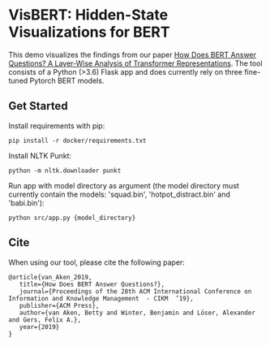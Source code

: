 # VisBERT: Hidden-State Visualizations for BERT

This demo visualizes the findings from our paper [How Does BERT Answer Questions? A Layer-Wise Analysis of Transformer Representations](https://arxiv.org/abs/1909.04925).
The tool consists of a Python (>3.6) Flask app and does currently rely on three fine-tuned Pytorch BERT models.

## Get Started
Install requirements with pip:

`pip install -r docker/requirements.txt`

Install NLTK Punkt:

`python -m nltk.downloader punkt`

Run app with model directory as argument (the model directory must currently contain the models: 'squad.bin', 'hotpot_distract.bin' and 'babi.bin'):

`python src/app.py {model_directory}`


## Cite
When using our tool, please cite the following paper:
```
@article{van_Aken_2019,
   title={How Does BERT Answer Questions?},
   journal={Proceedings of the 28th ACM International Conference on Information and Knowledge Management  - CIKM  ’19},
   publisher={ACM Press},
   author={van Aken, Betty and Winter, Benjamin and Löser, Alexander and Gers, Felix A.},
   year={2019}
}
```
